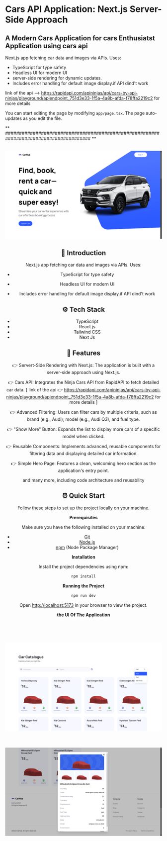 # Cars API Application: Next.js Server-Side Approach

## A Modern Cars Application for cars Enthusiatst Application using cars api 


Next.js app fetching car data and images via APIs. Uses:
* TypeScript for type safety
* Headless UI for modern UI
* server-side rendering for dynamic updates.
* Includes error handling for default image display.if API dind't work

link of the api --> https://rapidapi.com/apininjas/api/cars-by-api-ninjas/playground/apiendpoint_751d3e33-1f5a-4a8b-afda-f78ffa2219c2 for more details


You can start editing the page by modifying `app/page.tsx`. The page auto-updates as you edit the file.

** ####################################################################################### **
<div align="center">
  <br />
        <a href="#" target="_blank">
      <img src="https://github.com/Tidjani1Bachir/Cars-Showcase-Api-2/blob/main/public/ui/Screenshot_2024-10-31_09_04_02.png" alt="UI Showcase">
        </a>
  <br />

 





## <a name="introduction">🤖 Introduction</a>

Next.js app fetching car data and images via APIs. Uses:
* TypeScript for type safety
* Headless UI for modern UI
  
* Includes error handling for default image display.if API dind't work





## <a name="tech-stack">⚙️ Tech Stack</a>

- TypeScript
- React.js
- Tailwind CSS
- Next Js
  

## <a name="features">🔋 Features</a>

👉 Servert-Side Rendering with Next.js: The application is built with a server-side approach using Next.js.

👉 Cars API: Integrates the Ninja Cars API from RapidAPI to fetch detailed car data. [ link of the api 👉  https://rapidapi.com/apininjas/api/cars-by-api-ninjas/playground/apiendpoint_751d3e33-1f5a-4a8b-afda-f78ffa2219c2 for more details ]

👉 Advanced Filtering: Users can filter cars by multiple criteria, such as brand (e.g., Audi), model (e.g., Audi Q3), and fuel type.

👉 "Show More" Button: Expands the list to display more cars of a specific model when clicked.

👉 Reusable Components: Implements advanced, reusable components for filtering data and displaying detailed car information.

👉 Simple Hero Page: Features a clean, welcoming hero section as the application's entry point.

and many more, including code architecture and reusability

## <a name="quick-start">⏰ Quick Start</a>

Follow these steps to set up the project locally on your machine.

**Prerequisites**

Make sure you have the following installed on your machine:

- [Git](https://git-scm.com/)
- [Node.js](https://nodejs.org/en)
- [npm](https://www.npmjs.com/) (Node Package Manager)



**Installation**

Install the project dependencies using npm:

```bash
npm install
```

**Running the Project**

```bash
npm run dev
```

Open [http://localhost:5173](http://localhost:5173) in your browser to view the project.

**the UI Of The Application**

<br />
<br />
<br />
<br />

<a href="#" target="_blank">
      <img src="https://github.com/Tidjani1Bachir/Cars-Showcase-Api-2/blob/main/public/ui/Screenshot_2024-10-31_09_04_20.png" alt="UI Showcase">
</a>

<br />
<br />
<br />
<br />
<a href="#" target="_blank">
      <img src="https://github.com/Tidjani1Bachir/Cars-Showcase-Api-2/blob/main/public/ui/Screenshot_2024-10-31_09_04_36.png" alt="UI Showcase">
</a>

<br />
<br />
<br />
<br />



